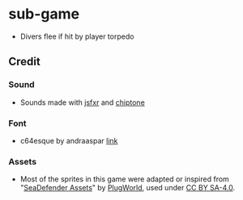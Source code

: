 # sub-game

- Divers flee if hit by player torpedo


## Credit

### Sound
- Sounds made with [jsfxr](https://sfxr.me/) and [chiptone](https://sfbgames.itch.io/chiptone)

### Font
- c64esque by andraaspar [link](https://nimblebeastscollective.itch.io/nb-pixel-font-bundle-2)


### Assets 
- Most of the sprites in this game were adapted or inspired from "[SeaDefender Assets](https://opengameart.org/content/seadefender-assets)" by [PlugWorld](https://plug-world.com/), used under [CC BY SA-4.0](https://creativecommons.org/licenses/by-sa/4.0/).